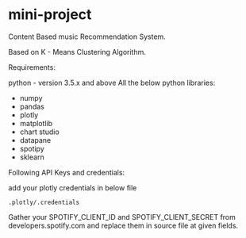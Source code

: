# mini-project

Content Based music Recommendation System.

Based on K - Means Clustering Algorithm.

Requirements:

python - version 3.5.x and above
All the below python libraries:
- numpy
- pandas
- plotly
- matplotlib
- chart studio
- datapane
- spotipy
- sklearn

Following API Keys and credentials:

add your plotly credentials in below file
```
.plotly/.credentials
```

Gather your SPOTIFY_CLIENT_ID and SPOTIFY_CLIENT_SECRET from developers.spotify.com and replace them in source file at given fields.
